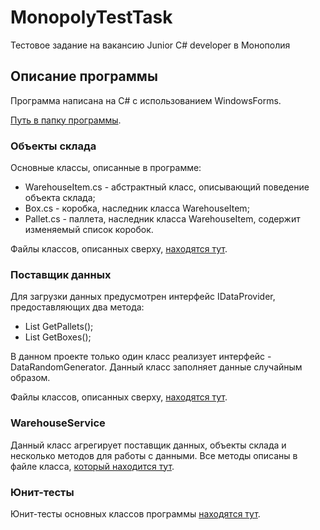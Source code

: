 # MonopolyTestTask
Тестовое задание на вакансию Junior C# developer в Монополия
## Описание программы
Программа написана на C# с использованием WindowsForms.

[Путь в папку программы](MonopolyWarehouse/).

### Объекты склада
Основные классы, описанные в программе:
- WarehouseItem.cs - абстрактный класс, описывающий поведение объекта склада;
- Box.cs - коробка, наследник класса WarehouseItem;
- Pallet.cs - паллета, наследник класса WarehouseItem, содержит изменяемый список коробок.

Файлы классов, описанных сверху, [находятся тут](MonopolyWarehouse/WarehouseObjects).

### Поставщик данных
Для загрузки данных предусмотрен интерфейс IDataProvider, предоставляющих два метода:
- List<Pallet> GetPallets();
- List<Box> GetBoxes();

В данном проекте только один класс реализует интерфейс - DataRandomGenerator. 
Данный класс заполняет данные случайным образом.

Файлы классов, описанных сверху, [находятся тут](MonopolyWarehouse/WarehouseData).

### WarehouseService
Данный класс агрегирует поставщик данных, объекты склада и несколько методов для работы с данными.
Все методы описаны в файле класса, [который находится тут](MonopolyWarehouse/WarehouseService.cs).

### Юнит-тесты
Юнит-тесты основных классов программы [находятся тут](UnitTestApp.Tests).
